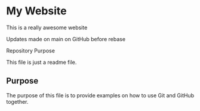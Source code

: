 # My Website

This is a really awesome website

Updates made on main on GitHub before rebase

Repository Purpose

This file is just a readme file.

## Purpose

The purpose of this file is to provide examples
on how to use Git and GitHub together.

